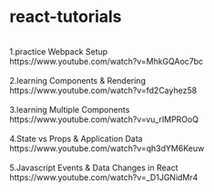 # react-tutorials
<br />
1.practice Webpack Setup<br />
https://www.youtube.com/watch?v=MhkGQAoc7bc
<br />
<br />
2.learning Components & Rendering<br />
https://www.youtube.com/watch?v=fd2Cayhez58
<br />
<br />
3.learning Multiple Components<br />
https://www.youtube.com/watch?v=vu_rIMPROoQ
<br />
<br />
4.State vs Props & Application Data<br />
https://www.youtube.com/watch?v=qh3dYM6Keuw
<br />
<br />
5.Javascript Events & Data Changes in React<br />
https://www.youtube.com/watch?v=_D1JGNidMr4
<br />
<br />
